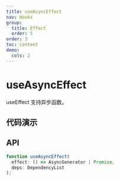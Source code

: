 ```yaml
---
title: useAsyncEffect
nav: Hooks
group:
  title: Effect
  order: 5
order: 3
toc: content
demo:
  cols: 2
---
```


# useAsyncEffect

useEffect 支持异步函数。

## 代码演示

<code src="./demo/demo1.tsx"></code>
<code src="./demo/demo2.tsx"></code>

## API

```typescript
function useAsyncEffect(
  effect: () => AsyncGenerator | Promise,
  deps: DependencyList
);
```
